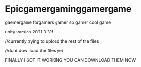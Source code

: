 # Epicgamergaminggamergame
gaemergame
forgamers
gamer
so gamer
cool game

unity version 2021.3.31f 

//currently trying to upload the rest of the files

//dont download the files yet 

FINALLY I GOT IT WORKING YOU CAN DOWNLOAD THEM NOW

